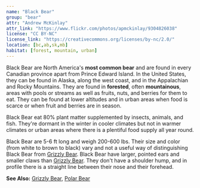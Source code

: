 ```yaml
---
name: "Black Bear"
group: "bear"
attr: "Andrew McKinlay"
attr_link: "https://www.flickr.com/photos/apmckinlay/9304826038"
license: "CC BY-NC"
license_link: "https://creativecommons.org/licenses/by-nc/2.0/"
location: [bc,ab,sk,mb]
habitat: [forest, mountain, urban]
---
```

Black Bear are North America's **most common bear** and are found in every Canadian province apart from Prince Edward Island. In the United States, they can be found in Alaska, along the west coast, and in the Appalachian and Rocky Mountains. They are found in **forested**, often **mountainous**, areas with pools or streams as well as fruits, nuts, and berries for them to eat. They can be found at lower altitudes and in urban areas when food is scarce or when fruit and berries are in season.

Black Bear eat 80% plant matter supplemented by insects, animals, and fish. They're dormant in the winter in cooler climates but not in warmer climates or urban areas where there is a plentiful food supply all year round.

Black Bear are 5-6 ft long and weigh 200-600 lbs. Their size and color (from white to brown to black) vary and not a useful way of distinguishing Black Bear from [Grizzly Bear](/animals/grizzly). Black Bear have larger, pointed ears and smaller claws than [Grizzly Bear](/{{section}}/grizzly). They don't have a shoulder hump, and in profile there is a straight line between their nose and their forehead.

<!-- generated, do not edit -->
**See Also:**
[Grizzly Bear](/animals/grizzly),
[Polar Bear](/animals/polbear)
